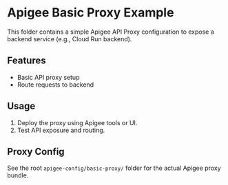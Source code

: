 # Apigee Basic Proxy Example

This folder contains a simple Apigee API Proxy configuration to expose a backend service (e.g., Cloud Run backend).

## Features
- Basic API proxy setup
- Route requests to backend

## Usage
1. Deploy the proxy using Apigee tools or UI.
2. Test API exposure and routing.

## Proxy Config
See the root `apigee-config/basic-proxy/` folder for the actual Apigee proxy bundle.

